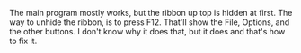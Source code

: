 The main program mostly works, but the ribbon up top is hidden at first. The way to unhide the ribbon, is to press F12. That'll show the File, Options, and the other buttons. I don't know why it does that, but it does and that's how to fix it. 
